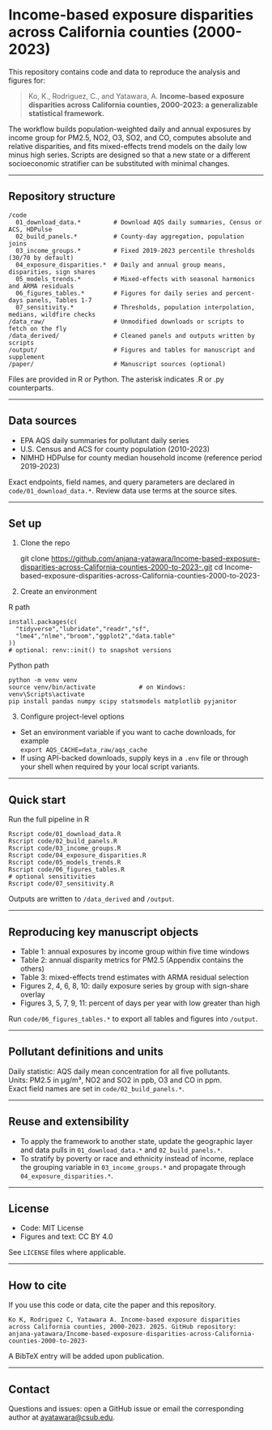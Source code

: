 # Income-based exposure disparities across California counties (2000-2023)

This repository contains code and data to reproduce the analysis and figures for:

> Ko, K., Rodriguez, C., and Yatawara, A. **Income-based exposure disparities across California counties, 2000-2023: a generalizable statistical framework.**

The workflow builds population-weighted daily and annual exposures by income group for PM2.5, NO2, O3, SO2, and CO, computes absolute and relative disparities, and fits mixed-effects trend models on the daily low minus high series. Scripts are designed so that a new state or a different socioeconomic stratifier can be substituted with minimal changes.

---

## Repository structure

    /code
      01_download_data.*         # Download AQS daily summaries, Census or ACS, HDPulse
      02_build_panels.*          # County-day aggregation, population joins
      03_income_groups.*         # Fixed 2019-2023 percentile thresholds (30/70 by default)
      04_exposure_disparities.*  # Daily and annual group means, disparities, sign shares
      05_models_trends.*         # Mixed-effects with seasonal harmonics and ARMA residuals
      06_figures_tables.*        # Figures for daily series and percent-days panels, Tables 1-7
      07_sensitivity.*           # Thresholds, population interpolation, medians, wildfire checks
    /data_raw/                   # Unmodified downloads or scripts to fetch on the fly
    /data_derived/               # Cleaned panels and outputs written by scripts
    /output/                     # Figures and tables for manuscript and supplement
    /paper/                      # Manuscript sources (optional)

Files are provided in R or Python. The asterisk indicates .R or .py counterparts.

---

## Data sources

- EPA AQS daily summaries for pollutant daily series  
- U.S. Census and ACS for county population (2010-2023)  
- NIMHD HDPulse for county median household income (reference period 2019-2023)

Exact endpoints, field names, and query parameters are declared in `code/01_download_data.*`. Review data use terms at the source sites.

---

## Set up

1) Clone the repo

    git clone https://github.com/anjana-yatawara/Income-based-exposure-disparities-across-California-counties-2000-to-2023-.git
    cd Income-based-exposure-disparities-across-California-counties-2000-to-2023-

2) Create an environment

R path

    install.packages(c(
      "tidyverse","lubridate","readr","sf",
      "lme4","nlme","broom","ggplot2","data.table"
    ))
    # optional: renv::init() to snapshot versions

Python path

    python -m venv venv
    source venv/bin/activate            # on Windows: venv\Scripts\activate
    pip install pandas numpy scipy statsmodels matplotlib pyjanitor

3) Configure project-level options

- Set an environment variable if you want to cache downloads, for example  
  `export AQS_CACHE=data_raw/aqs_cache`  
- If using API-backed downloads, supply keys in a `.env` file or through your shell when required by your local script variants.

---

## Quick start

Run the full pipeline in R

    Rscript code/01_download_data.R
    Rscript code/02_build_panels.R
    Rscript code/03_income_groups.R
    Rscript code/04_exposure_disparities.R
    Rscript code/05_models_trends.R
    Rscript code/06_figures_tables.R
    # optional sensitivities
    Rscript code/07_sensitivity.R


Outputs are written to `/data_derived` and `/output`.

---

## Reproducing key manuscript objects

- Table 1: annual exposures by income group within five time windows  
- Table 2: annual disparity metrics for PM2.5 (Appendix contains the others)  
- Table 3: mixed-effects trend estimates with ARMA residual selection  
- Figures 2, 4, 6, 8, 10: daily exposure series by group with sign-share overlay  
- Figures 3, 5, 7, 9, 11: percent of days per year with low greater than high

Run `code/06_figures_tables.*` to export all tables and figures into `/output`.

---


## Pollutant definitions and units

Daily statistic: AQS daily mean concentration for all five pollutants.  
Units: PM2.5 in µg/m³, NO2 and SO2 in ppb, O3 and CO in ppm.  
Exact field names are set in `code/02_build_panels.*`.

---

## Reuse and extensibility

- To apply the framework to another state, update the geographic layer and data pulls in `01_download_data.*` and `02_build_panels.*`.  
- To stratify by poverty or race and ethnicity instead of income, replace the grouping variable in `03_income_groups.*` and propagate through `04_exposure_disparities.*`.

---

## License

- Code: MIT License  
- Figures and text: CC BY 4.0

See `LICENSE` files where applicable.

---

## How to cite

If you use this code or data, cite the paper and this repository.

    Ko K, Rodriguez C, Yatawara A. Income-based exposure disparities across California counties, 2000-2023. 2025. GitHub repository: anjana-yatawara/Income-based-exposure-disparities-across-California-counties-2000-to-2023-

A BibTeX entry will be added upon publication.

---

## Contact

Questions and issues: open a GitHub issue or email the corresponding author at ayatawara@csub.edu.
